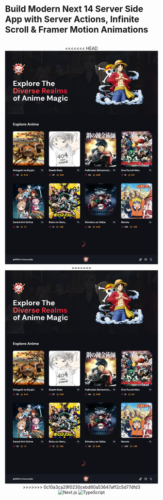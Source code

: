 # Build Modern Next 14 Server Side App with Server Actions, Infinite Scroll & Framer Motion Animations

<div align="center">
  <br />
<<<<<<< HEAD
      <a href="https://anime-jumbo.vercel.app/ target="_blank"></a>
      <img src="https://github.com/pandawaa/anime-jumbo/blob/main/app/home_page.png">
=======
      <img src="https://github.com/pandawaa/anime-jumbo/blob/main/app/home_page.png">
    </a>
>>>>>>> 0c10a3ca29f0230cebd60a53647aff2c5d77dfd3
  <br />
  <div>
    <img src="https://img.shields.io/badge/-Next_JS_14-black?style=for-the-badge&logoColor=white&logo=nextdotjs&color=000000" alt="Next.js" />
    <img src="https://img.shields.io/badge/-TypeScript-black?style=for-the-badge&logoColor=white&logo=typescript&color=3178C6" alt="TypeScript" />
  </div>
</div>
